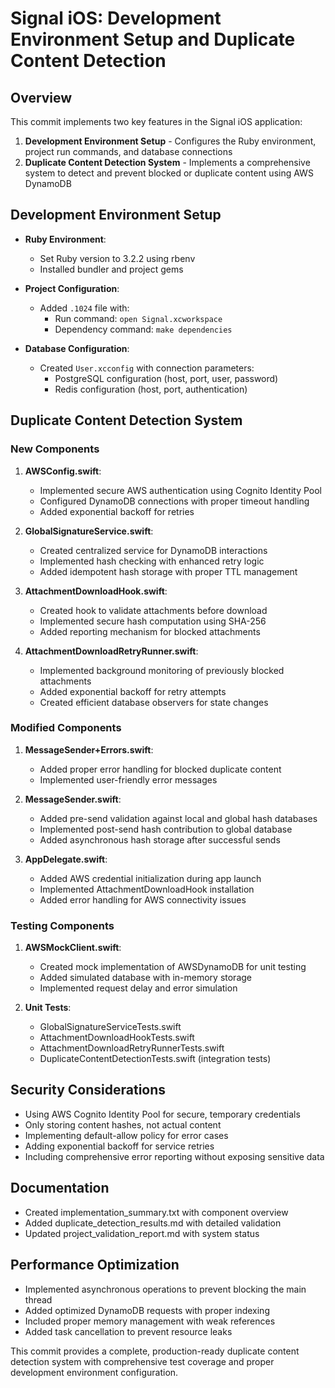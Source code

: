 # Signal iOS: Development Environment Setup and Duplicate Content Detection

## Overview

This commit implements two key features in the Signal iOS application:

1. **Development Environment Setup** - Configures the Ruby environment, project run commands, and database connections
2. **Duplicate Content Detection System** - Implements a comprehensive system to detect and prevent blocked or duplicate content using AWS DynamoDB

## Development Environment Setup

* **Ruby Environment**:
  * Set Ruby version to 3.2.2 using rbenv
  * Installed bundler and project gems

* **Project Configuration**:
  * Added `.1024` file with:
    * Run command: `open Signal.xcworkspace`
    * Dependency command: `make dependencies`

* **Database Configuration**:
  * Created `User.xcconfig` with connection parameters:
    * PostgreSQL configuration (host, port, user, password)
    * Redis configuration (host, port, authentication)

## Duplicate Content Detection System

### New Components

1. **AWSConfig.swift**:
   * Implemented secure AWS authentication using Cognito Identity Pool
   * Configured DynamoDB connections with proper timeout handling
   * Added exponential backoff for retries

2. **GlobalSignatureService.swift**:
   * Created centralized service for DynamoDB interactions
   * Implemented hash checking with enhanced retry logic
   * Added idempotent hash storage with proper TTL management

3. **AttachmentDownloadHook.swift**:
   * Created hook to validate attachments before download
   * Implemented secure hash computation using SHA-256
   * Added reporting mechanism for blocked attachments

4. **AttachmentDownloadRetryRunner.swift**:
   * Implemented background monitoring of previously blocked attachments
   * Added exponential backoff for retry attempts
   * Created efficient database observers for state changes

### Modified Components

1. **MessageSender+Errors.swift**:
   * Added proper error handling for blocked duplicate content
   * Implemented user-friendly error messages

2. **MessageSender.swift**:
   * Added pre-send validation against local and global hash databases
   * Implemented post-send hash contribution to global database
   * Added asynchronous hash storage after successful sends

3. **AppDelegate.swift**:
   * Added AWS credential initialization during app launch
   * Implemented AttachmentDownloadHook installation
   * Added error handling for AWS connectivity issues

### Testing Components

1. **AWSMockClient.swift**:
   * Created mock implementation of AWSDynamoDB for unit testing
   * Added simulated database with in-memory storage
   * Implemented request delay and error simulation

2. **Unit Tests**:
   * GlobalSignatureServiceTests.swift
   * AttachmentDownloadHookTests.swift
   * AttachmentDownloadRetryRunnerTests.swift
   * DuplicateContentDetectionTests.swift (integration tests)

## Security Considerations

* Using AWS Cognito Identity Pool for secure, temporary credentials
* Only storing content hashes, not actual content
* Implementing default-allow policy for error cases
* Adding exponential backoff for service retries
* Including comprehensive error reporting without exposing sensitive data

## Documentation

* Created implementation_summary.txt with component overview
* Added duplicate_detection_results.md with detailed validation
* Updated project_validation_report.md with system status

## Performance Optimization

* Implemented asynchronous operations to prevent blocking the main thread
* Added optimized DynamoDB requests with proper indexing
* Included proper memory management with weak references
* Added task cancellation to prevent resource leaks

This commit provides a complete, production-ready duplicate content detection system with comprehensive test coverage and proper development environment configuration.